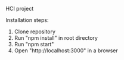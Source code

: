 HCI project

Installation steps:
1. Clone repository
2. Run "npm install" in root directory
3. Run "npm start"
4. Open "http://localhost:3000" in a browser